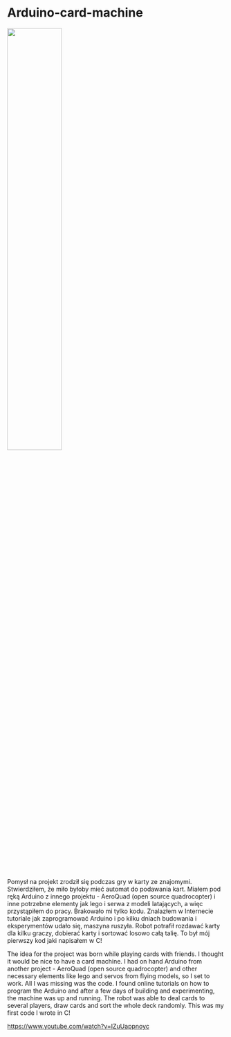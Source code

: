 # Arduino-card-machine

<img src="https://dub01pap001files.storage.live.com/y4mYiFfYv19Zyu0j1gtYa5D7MJu6dHov-UzTS01VXLM-KMGctbfwA10eOJTJW0vjKXvTP90guIr_ISOGxriSiVn11VmLfXXtacq5Q4i9a8qfDNdVrbscAn-FjdEnjxHeXo-6zHFFLOa2UPUAYM4IYMqDmh0MZ-A1FOvgc0hvcuZ3kUewUvmug_IsKDH-Fh5NHHs?width=904&height=828&cropmode=none" width="50%" height="auto" />

Pomysł na projekt zrodził się podczas gry w karty ze znajomymi. Stwierdziłem, że miło byłoby mieć automat do podawania kart.
Miałem pod ręką Arduino z innego projektu - AeroQuad (open source quadrocopter) i inne potrzebne elementy jak lego i serwa z modeli latających, a więc przystąpiłem do pracy. Brakowało mi tylko kodu.
Znalazłem w Internecie tutoriale jak zaprogramować Arduino i po kilku dniach budowania i eksperymentów udało się, maszyna ruszyła.
Robot potrafił rozdawać karty dla kilku graczy, dobierać karty i sortować losowo całą talię.
To był mój pierwszy kod jaki napisałem w C!

The idea for the project was born while playing cards with friends. I thought it would be nice to have a card machine.
I had on hand Arduino from another project - AeroQuad (open source quadrocopter) and other necessary elements like lego and servos from flying models, so I set to work.
All I was missing was the code. I found online tutorials on how to program the Arduino and after a few days of building and experimenting, the machine was up and running.
The robot was able to deal cards to several players, draw cards and sort the whole deck randomly.
This was my first code I wrote in C!

https://www.youtube.com/watch?v=IZuUappnoyc
